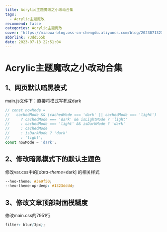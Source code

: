 ```yaml
---
title: Acrylic主题魔改之小改动合集
tags:
  - Acrylic主题魔改
recommend: false
categories: Acrylic主题魔改
cover: 'https://miaowa-blog.oss-cn-chengdu.aliyuncs.com/blog/202307132305802.png'
abbrlink: 73dd555b
date: 2023-07-13 22:51:04
---
```


# Acrylic主题魔改之小改动合集

## 1、网页默认暗黑模式

main.js文件下：直接将模式写死成dark

```js
// const nowMode =
//   cachedMode && (cachedMode === 'dark' || cachedMode === 'light')
//     ? cachedMode === 'dark' && isLightMode ? 'light'
//     : cachedMode === 'light' && isDarkMode ? 'dark'
//     : cachedMode
//     : isDarkMode ? 'dark'
//     : 'light';
const nowMode = 'dark';
```

## 2、修改暗黑模式下的默认主题色

修改var.css中的[*data-theme*=dark] 的相关样式

```css
--heo-theme: #3e9f50;
--heo-theme-op-deep: #1323dddd;
```

## 3、修改文章顶部封面模糊度

修改main.css的7951行

```css
filter: blur(3px);
```

